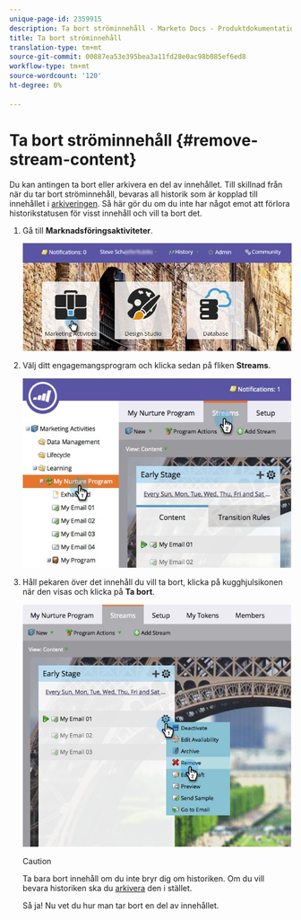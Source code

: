 ```yaml
---
unique-page-id: 2359915
description: Ta bort ströminnehåll - Marketo Docs - Produktdokumentation
title: Ta bort ströminnehåll
translation-type: tm+mt
source-git-commit: 00887ea53e395bea3a11fd28e0ac98b085ef6ed8
workflow-type: tm+mt
source-wordcount: '120'
ht-degree: 0%

---
```



# Ta bort ströminnehåll {#remove-stream-content}

Du kan antingen ta bort eller arkivera en del av innehållet. Till skillnad från när du tar bort ströminnehåll, bevaras all historik som är kopplad till innehållet i [arkiveringen](archive-and-unarchive-stream-content.md). Så här gör du om du inte har något emot att förlora historikstatusen för visst innehåll och vill ta bort det.

1. Gå till **Marknadsföringsaktiviteter**.

   ![](assets/login-marketing-activities-1.png)

1. Välj ditt engagemangsprogram och klicka sedan på fliken **Streams**.

   ![](assets/cloneasteam-3.jpg)

1. Håll pekaren över det innehåll du vill ta bort, klicka på kugghjulsikonen när den visas och klicka på **Ta bort**.

   ![](assets/image2014-9-15-17-3a38-3a15.png)

   >[!CAUTION]
   >
   >Ta bara bort innehåll om du inte bryr dig om historiken. Om du vill bevara historiken ska du [arkivera](archive-and-unarchive-stream-content.md) den i stället.

   Så ja! Nu vet du hur man tar bort en del av innehållet.

